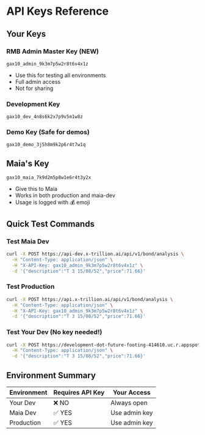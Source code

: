 # API Keys Reference

## Your Keys

### RMB Admin Master Key (NEW)
```
gax10_admin_9k3m7p5w2r8t6v4x1z
```
- Use this for testing all environments
- Full admin access
- Not for sharing

### Development Key
```
gax10_dev_4n8s6k2x7p9v5m1w8z
```

### Demo Key (Safe for demos)
```
gax10_demo_3j5h8m9k2p6r4t7w1q
```

## Maia's Key
```
gax10_maia_7k9d2m5p8w1e6r4t3y2x
```
- Give this to Maia
- Works in both production and maia-dev
- Usage is logged with 💰 emoji

## Quick Test Commands

### Test Maia Dev
```bash
curl -X POST https://api-dev.x-trillion.ai/api/v1/bond/analysis \
  -H "Content-Type: application/json" \
  -H "X-API-Key: gax10_admin_9k3m7p5w2r8t6v4x1z" \
  -d '{"description":"T 3 15/08/52","price":71.66}'
```

### Test Production
```bash
curl -X POST https://api.x-trillion.ai/api/v1/bond/analysis \
  -H "Content-Type: application/json" \
  -H "X-API-Key: gax10_admin_9k3m7p5w2r8t6v4x1z" \
  -d '{"description":"T 3 15/08/52","price":71.66}'
```

### Test Your Dev (No key needed!)
```bash
curl -X POST https://development-dot-future-footing-414610.uc.r.appspot.com/api/v1/bond/analysis \
  -H "Content-Type: application/json" \
  -d '{"description":"T 3 15/08/52","price":71.66}'
```

## Environment Summary

| Environment | Requires API Key | Your Access |
|-------------|------------------|-------------|
| Your Dev | ❌ NO | Always open |
| Maia Dev | ✅ YES | Use admin key |
| Production | ✅ YES | Use admin key |